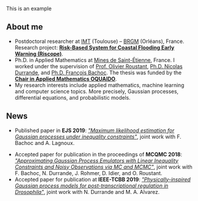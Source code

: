 This is an example

## About me
- Postdoctoral researcher at [IMT](https://www.google.com/url?q=https%3A%2F%2Fwww.math.univ-toulouse.fr%2F&sa=D) (Toulouse) – [BRGM](https://www.google.com/url?q=https%3A%2F%2Fwww.brgm.fr%2F&sa=D) (Orléans), France. Research project: [**Risk-Based System for Coastal Flooding Early Warning (Riscope)**](https://www.google.com/url?q=https%3A%2F%2Fperso.math.univ-toulouse.fr%2Friscope%2F&sa=D).
- Ph.D. in Applied Mathematics at [Mines de Saint-Étienne](https://www.mines-stetienne.fr/), France. I worked under the supervision of [Prof. Olivier Roustant](https://olivier-roustant.fr/), [Ph.D. Nicolas Durrande](https://sites.google.com/site/nicolasdurrandehomepage/), and [Ph.D. François Bachoc](https://www.google.com/url?q=http%3A%2F%2Fwww.math.univ-toulouse.fr%2F~fbachoc%2F&sa=D). The thesis was funded by the [**Chair in Applied Mathematics OQUAIDO**](https://www.google.com/url?q=http%3A%2F%2Fchaire-mathematiques-appliquees.emse.fr%2F&sa=D).
- My research interests include applied mathematics, machine learning and computer science topics. More precisely, Gaussian processes, differential equations, and probabilistic models.

## News
* Published paper in **EJS 2019**: [*"Maximum likelihood estimation for Gaussian processes under inequality constraints"*](https://www.google.com/url?q=https%3A%2F%2Fdoi.org%2F10.1214%2F19-EJS1587&sa=D), joint work with F. Bachoc and A. Lagnoux.
- Accepted paper for publication in the proceedings of **MCQMC 2018**: [*"Approximating Gaussian Process Emulators with Linear Inequality Constraints and Noisy Observations via MC and MCMC"*](https://www.google.com/url?q=https%3A%2F%2Farxiv.org%2Fabs%2F1901.04827&sa=D), joint work with F. Bachoc, N. Durrande, J. Rohmer, D. Idier, and O. Roustant.
- Accepted paper for publication at **IEEE-TCBB 2019**: [*"Physically-inspired Gaussian process models for post-transcriptional regulation in Drosophila"*](https://www.google.com/url?q=https%3A%2F%2Fieeexplore.ieee.org%2Fdocument%2F8723187&sa=D), joint work with N. Durrande and M. A. Alvarez.
